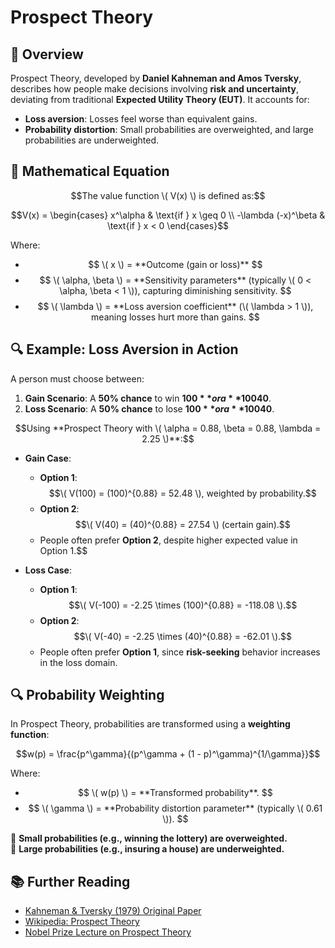 # Prospect Theory

## 📌 Overview
Prospect Theory, developed by **Daniel Kahneman and Amos Tversky**, describes how people make decisions involving **risk and uncertainty**, deviating from traditional **Expected Utility Theory (EUT)**. It accounts for:
- **Loss aversion**: Losses feel worse than equivalent gains.
- **Probability distortion**: Small probabilities are overweighted, and large probabilities are underweighted.

## 📖 Mathematical Equation
$$The value function \( V(x) \) is defined as:$$


$$V(x) =
\begin{cases}
x^\alpha & \text{if } x \geq 0 \\
-\lambda (-x)^\beta & \text{if } x < 0
\end{cases}$$

Where:
- $$ \( x \) = **Outcome (gain or loss)** $$
- $$ \( \alpha, \beta \) = **Sensitivity parameters** (typically \( 0 < \alpha, \beta < 1 \)), capturing diminishing sensitivity. $$
- $$ \( \lambda \) = **Loss aversion coefficient** (\( \lambda > 1 \)), meaning losses hurt more than gains. $$

## 🔍 Example: Loss Aversion in Action
A person must choose between:

1. **Gain Scenario**:  A **50% chance** to win **$100** or a **100% chance** to win **$40**.
2. **Loss Scenario**: A **50% chance** to lose **$100** or a **100% chance** to lose **$40**.

$$Using **Prospect Theory with \( \alpha = 0.88, \beta = 0.88, \lambda = 2.25 \)**:$$

- **Gain Case**:
  - **Option 1**: $$\( V(100) = (100)^{0.88} = 52.48 \), weighted by probability.$$
  - **Option 2**: $$\( V(40) = (40)^{0.88} = 27.54 \) (certain gain).$$
  - People often prefer **Option 2**, despite higher expected value in Option 1.$$

- **Loss Case**:
  - **Option 1**: $$\( V(-100) = -2.25 \times (100)^{0.88} = -118.08 \).$$
  - **Option 2**: $$\( V(-40) = -2.25 \times (40)^{0.88} = -62.01 \).$$
  - People often prefer **Option 1**, since **risk-seeking** behavior increases in the loss domain.

## 🔍 Probability Weighting
In Prospect Theory, probabilities are transformed using a **weighting function**:

$$w(p) = \frac{p^\gamma}{(p^\gamma + (1 - p)^\gamma)^{1/\gamma}}$$

Where:
- $$ \( w(p) \) = **Transformed probability**. $$
- $$ \( \gamma \) = **Probability distortion parameter** (typically \( 0.61 \)). $$

🔹 **Small probabilities (e.g., winning the lottery) are overweighted.**  
🔹 **Large probabilities (e.g., insuring a house) are underweighted.**

## 📚 Further Reading
- [Kahneman & Tversky (1979) Original Paper](https://www.jstor.org/stable/1833352)
- [Wikipedia: Prospect Theory](https://en.wikipedia.org/wiki/Prospect_theory)
- [Nobel Prize Lecture on Prospect Theory](https://www.nobelprize.org/uploads/2018/06/kahneman-lecture.pdf)

